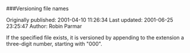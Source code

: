 ###Versioning file names

Originally published: 2001-04-10 11:26:34
Last updated: 2001-06-25 23:25:47
Author: Robin Parmar

If the specified file exists, it is versioned by appending to the extension a three-digit number, starting with "000".